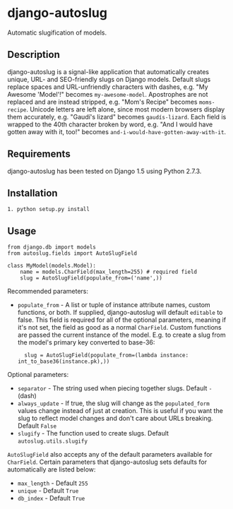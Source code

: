 # django-autoslug

Automatic slugification of models.

## Description

django-autoslug is a signal-like application that automatically creates unique, URL- and SEO-friendly slugs on Django models. Default slugs replace spaces and URL-unfriendly characters with dashes, e.g. "My Awesome 'Model'!" becomes `my-awesome-model`. Apostrophes are not replaced and are instead stripped, e.g. "Mom's Recipe" becomes `moms-recipe`. Unicode letters are left alone, since most modern browsers display them accurately, e.g. "Gaudí's lizard" becomes `gaudís-lizard`. Each field is wrapped to the 40th character broken by word, e.g. "And I would have gotten away with it, too!" becomes `and-i-would-have-gotten-away-with-it`.

## Requirements

django-autoslug has been tested on Django 1.5 using Python 2.7.3.

## Installation

    1. python setup.py install

## Usage

    from django.db import models
    from autoslug.fields import AutoSlugField

    class MyModel(models.Model):
        name = models.CharField(max_length=255) # required field
        slug = AutoSlugField(populate_from=('name',))

Recommended parameters:

* `populate_from` - A list or tuple of instance attribute names, custom functions, or both. If supplied, django-autoslug will default `editable` to false. This field is required for all of the optional parameters, meaning if it's not set, the field as good as a normal `CharField`. Custom functions are passed the current instance of the model. E.g. to create a slug from the model's primary key converted to base-36:

        slug = AutoSlugField(populate_from=(lambda instance: int_to_base36(instance.pk),))

Optional parameters:

* `separator` - The string used when piecing together slugs. Default `-` (dash)
* `always_update` - If true, the slug will change as the `populated_form` values change instead of just at creation. This is useful if you want the slug to reflect model changes and don't care about URLs breaking. Default `False`
* `slugify` - The function used to create slugs. Default `autoslug.utils.slugify`

`AutoSlugField` also accepts any of the default parameters available for `CharField`. Certain parameters that django-autoslug sets defaults for automatically are listed below:

* `max_length` - Default `255`
* `unique` - Default `True`
* `db_index` - Default `True`